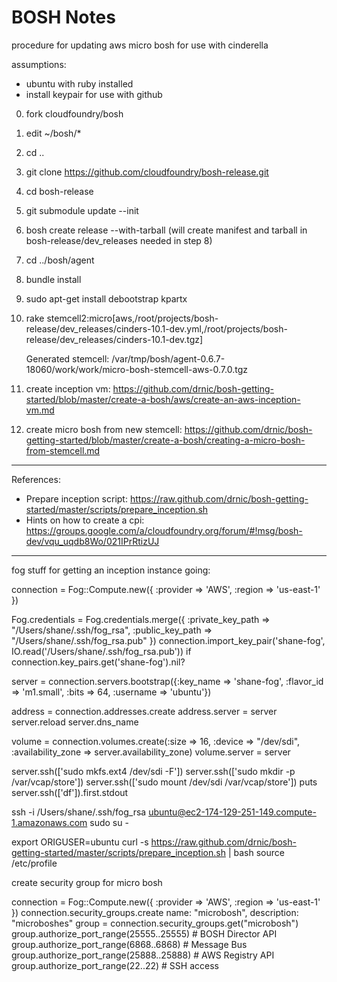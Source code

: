 # BOSH Notes

procedure for updating aws micro bosh for use with cinderella

assumptions:
- ubuntu with ruby installed
- install keypair for use with github


0. fork cloudfoundry/bosh
1. edit ~/bosh/*
2. cd ..
3. git clone https://github.com/cloudfoundry/bosh-release.git
4. cd bosh-release
5. git submodule update --init
6. bosh create release --with-tarball (will create manifest and tarball in bosh-release/dev_releases needed in step 8)
7. cd ../bosh/agent
8. bundle install
9. sudo apt-get install debootstrap kpartx
10. rake stemcell2:micro[aws,/root/projects/bosh-release/dev_releases/cinders-10.1-dev.yml,/root/projects/bosh-release/dev_releases/cinders-10.1-dev.tgz]
  
	Generated stemcell: /var/tmp/bosh/agent-0.6.7-18060/work/work/micro-bosh-stemcell-aws-0.7.0.tgz

11. create inception vm: https://github.com/drnic/bosh-getting-started/blob/master/create-a-bosh/aws/create-an-aws-inception-vm.md
12. create micro bosh from new stemcell: https://github.com/drnic/bosh-getting-started/blob/master/create-a-bosh/creating-a-micro-bosh-from-stemcell.md

---

References:

- Prepare inception script: https://raw.github.com/drnic/bosh-getting-started/master/scripts/prepare_inception.sh
- Hints on how to create a cpi: https://groups.google.com/a/cloudfoundry.org/forum/#!msg/bosh-dev/vqu_uqdb8Wo/021IPrRtizUJ


---

fog stuff for getting an inception instance going:



connection = Fog::Compute.new({ :provider => 'AWS', :region => 'us-east-1' })

Fog.credentials = Fog.credentials.merge({ :private_key_path => "/Users/shane/.ssh/fog_rsa", :public_key_path => "/Users/shane/.ssh/fog_rsa.pub" })
connection.import_key_pair('shane-fog', IO.read('/Users/shane/.ssh/fog_rsa.pub')) if connection.key_pairs.get('shane-fog').nil?

server = connection.servers.bootstrap({:key_name => 'shane-fog', :flavor_id => 'm1.small', :bits => 64, :username => 'ubuntu'})

address = connection.addresses.create
address.server = server
server.reload
server.dns_name

volume = connection.volumes.create(:size => 16, :device => "/dev/sdi", :availability_zone => server.availability_zone)
volume.server = server

server.ssh(['sudo mkfs.ext4 /dev/sdi -F'])
server.ssh(['sudo mkdir -p /var/vcap/store'])
server.ssh(['sudo mount /dev/sdi /var/vcap/store'])
puts server.ssh(['df']).first.stdout

ssh -i /Users/shane/.ssh/fog_rsa ubuntu@ec2-174-129-251-149.compute-1.amazonaws.com
sudo su -

export ORIGUSER=ubuntu
curl -s https://raw.github.com/drnic/bosh-getting-started/master/scripts/prepare_inception.sh | bash
source /etc/profile


create security group for micro bosh

connection = Fog::Compute.new({ :provider => 'AWS', :region => 'us-east-1' })
connection.security_groups.create name: "microbosh", description: "microboshes"
group = connection.security_groups.get("microbosh")
group.authorize_port_range(25555..25555) # BOSH Director API
group.authorize_port_range(6868..6868)   # Message Bus
group.authorize_port_range(25888..25888) # AWS Registry API
group.authorize_port_range(22..22)       # SSH access